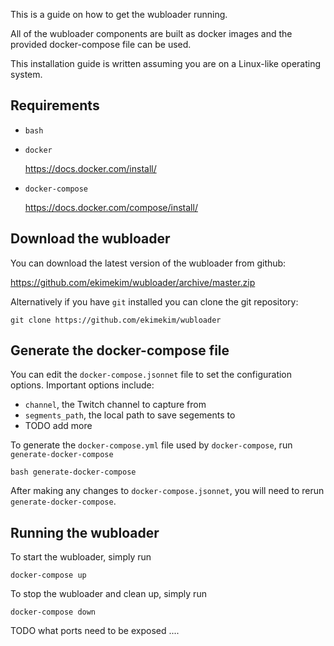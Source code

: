 This is a guide on how to get the wubloader running.

All of the wubloader components are built as docker images and the provided docker-compose file can be used.

This installation guide is written assuming you are on a Linux-like operating system.

## Requirements
* `bash`

* `docker`

  https://docs.docker.com/install/

* `docker-compose`

  https://docs.docker.com/compose/install/
  
  
  
## Download the wubloader

You can download the latest version of the wubloader from github:

  https://github.com/ekimekim/wubloader/archive/master.zip
  
Alternatively if you have `git` installed you can clone the git repository:

  `git clone https://github.com/ekimekim/wubloader`
  
  
## Generate the docker-compose file

You can edit the `docker-compose.jsonnet` file to set the configuration options. Important options include:

* `channel`, the Twitch channel to capture from
* `segments_path`, the local path to save segements to
* TODO add more

To generate the `docker-compose.yml` file used by `docker-compose`, run `generate-docker-compose`

  `bash generate-docker-compose`
  
After making any changes to `docker-compose.jsonnet`, you will need to rerun `generate-docker-compose`.

## Running the wubloader

To start the wubloader, simply run

  `docker-compose up`
  
To stop the wubloader and clean up, simply run

  `docker-compose down`
  
  
TODO what ports need to be exposed ....
